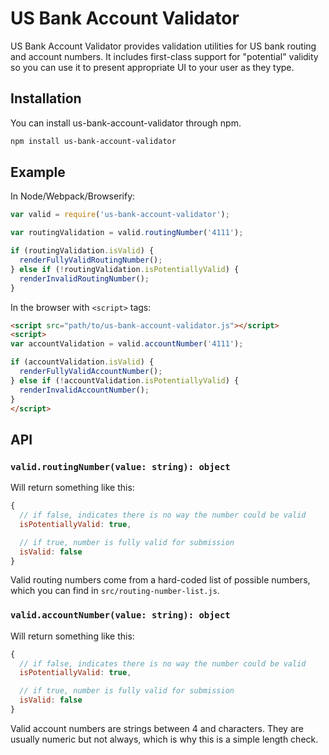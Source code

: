 US Bank Account Validator
=========================

US Bank Account Validator provides validation utilities for US bank routing and account numbers. It includes first-class support for "potential" validity so you can use it to present appropriate UI to your user as they type.

Installation
------------

You can install us-bank-account-validator through npm.

```sh
npm install us-bank-account-validator
```

Example
-------

In Node/Webpack/Browserify:

```js
var valid = require('us-bank-account-validator');

var routingValidation = valid.routingNumber('4111');

if (routingValidation.isValid) {
  renderFullyValidRoutingNumber();
} else if (!routingValidation.isPotentiallyValid) {
  renderInvalidRoutingNumber();
}
```

In the browser with `<script>` tags:

```html
<script src="path/to/us-bank-account-validator.js"></script>
<script>
var accountValidation = valid.accountNumber('4111');

if (accountValidation.isValid) {
  renderFullyValidAccountNumber();
} else if (!accountValidation.isPotentiallyValid) {
  renderInvalidAccountNumber();
}
</script>
```

API
---

### `valid.routingNumber(value: string): object`

Will return something like this:

```js
{
  // if false, indicates there is no way the number could be valid
  isPotentiallyValid: true,

  // if true, number is fully valid for submission
  isValid: false
}
```

Valid routing numbers come from a hard-coded list of possible numbers, which you can find in `src/routing-number-list.js`.

### `valid.accountNumber(value: string): object`

Will return something like this:

```js
{
  // if false, indicates there is no way the number could be valid
  isPotentiallyValid: true,

  // if true, number is fully valid for submission
  isValid: false
}
```

Valid account numbers are strings between 4 and characters. They are usually numeric but not always, which is why this is a simple length check.
